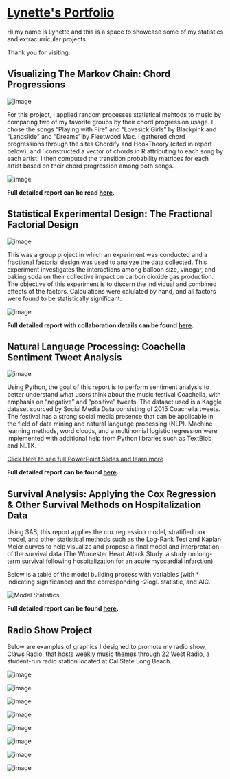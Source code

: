# [Lynette's Portfolio](https://github.com/LAlibrary/LAportfolio) 
Hi my name is Lynette and this is a space to showcase some of my statistics and extracurricular projects.

Thank you for visiting.

## Visualizing The Markov Chain: Chord Progressions
![image](https://github.com/user-attachments/assets/a6119e62-15c9-4d17-a2c3-0ee5f35555c6)

For this project, I applied random processes statistical mehtods to music by comparing two of my favorite groups by their chord progression usage.
I chose the songs “Playing with Fire” and “Lovesick Girls” by Blackpink and “Landslide” and “Dreams” by Fleetwood Mac.
I gathered chord progressions through the sites Chordify and HookTheory (cited in report below), and I constructed a vector of chords in R attributing to each song by each artist.
I then computed the transition probability matrices for each artist based on their chord progression among both songs.

![image](https://github.com/user-attachments/assets/6ef39439-d230-4723-91a9-89977ecd1cab)

**Full detailed report can be read [here](https://drive.google.com/file/d/134dFluWyTyfalqecKEDoP2qqQ67duInS/view?usp=share_link).**

## Statistical Experimental Design: The Fractional Factorial Design
![image](https://github.com/user-attachments/assets/200e3d41-09d1-4214-86c3-1972667abe83)

This was a group project in which an experiment was conducted and a fractional factorial design was used to analyze the data collected. 
This experiment investigates the interactions among balloon size, vinegar, and baking soda on their collective impact on carbon dioxide gas production. The objective of this experiment is to discern the individual and combined effects of the factors. Calculations were calulated by hand, and all factors were found to be statistically significant.

![image](https://github.com/user-attachments/assets/875bb301-d733-4592-8269-6dea6c802724)
 
**Full detailed report with collaboration details can be found [here](https://drive.google.com/file/d/1_qGVklQ63YEqS1izuqWtauyE7r7hO4A6/view?usp=drive_link).**

## Natural Language Processing: Coachella Sentiment Tweet Analysis
![image](https://github.com/user-attachments/assets/fc78cdb1-4191-4395-b08e-0ea8f44bb3f2)

Using Python, the goal of this report is to perform sentiment analysis to better understand what users think about the music festival Coachella, with emphasis on “negative” and “positive” tweets. The dataset used is a Kaggle dataset sourced by Social Media Data consisting of 2015 Coachella tweets. The festival has a strong social media presence that can be applicable in the field of data mining and natural language processing (NLP). Machine learning methods, word clouds, and a multinomial logistic regression were implemented with additional help from Python libraries such as TextBlob and NLTK. 

[Click Here to see full PowerPoint Slides and learn more ](https://csulb-my.sharepoint.com/:p:/r/personal/lynette_alvarado_student_csulb_edu/Documents/Coachella%20_%20LynetteProject.pptx?d=w2233429747b9434a870441dc44f6310f&csf=1&web=1&e=mDFdhh)

**Full detailed report can be found [here](https://drive.google.com/file/d/1kc6COTGRY0z9KNTIuKKXaXrv4Fe2EnS4/view?usp=drive_link).**

## Survival Analysis: Applying the Cox Regression & Other Survival Methods on Hospitalization Data
Using SAS, this report applies the cox regression model, stratified cox model, and other statistical methods such as the Log-Rank Test and Kaplan Meier curves to help visualize and propose a final model and interpretation of the survival data (The Worcester Heart Attack Study, a study on long-term survival following hospitalization for an acute myocardial infarction). 

Below is a table of the model building process with variables (with * indicating significance) and the corresponding -2logL statistic, and AIC.

![Model Statistics](https://github.com/user-attachments/assets/adcbc7a0-653d-46be-9408-0ce07b3b13d2)

**Full detailed report can be found [here](https://drive.google.com/file/d/1UxzUPnogPYd9GKnnvTcPN8OtR4AFGGz6/view?usp=drive_link).**

## Radio Show Project
Below are examples of graphics I designed to promote my radio show, Claws Radio, that hosts weekly music themes through 22 West Radio, a student-run radio station located at Cal State Long Beach. 

![image](https://github.com/user-attachments/assets/1666b9c5-717a-407f-9f5f-5861949dcb08)

![image](https://github.com/user-attachments/assets/e02f60f4-7659-4378-a29e-e64768f60720)

![image](https://github.com/user-attachments/assets/47a8b855-b3a7-457d-9bc6-68771236993f)

![image](https://github.com/user-attachments/assets/d2afe297-5ad0-4360-ab16-261f92ccdde3)

![image](https://github.com/user-attachments/assets/f4cb6fd6-8d32-47ef-a297-40686639df81)

![image](https://github.com/user-attachments/assets/5e3da129-19b3-463d-b58d-49d5bdcdff2c)

![image](https://github.com/user-attachments/assets/8969ed61-f787-4197-a68f-03512e8325a5)

![image](https://github.com/user-attachments/assets/66ea6680-d7c0-4ced-942f-0b47761516f1)









